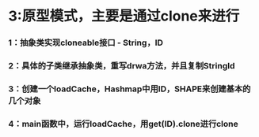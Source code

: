 # 3:原型模式，主要是通过clone来进行

### 1：抽象类实现cloneable接口 - String，ID
### 2：具体的子类继承抽象类，重写drwa方法，并且复制StringId
### 3：创建一个loadCache，Hashmap中用ID，SHAPE来创建基本的几个对象
### 4：main函数中，运行loadCache，用get(ID).clone进行clone